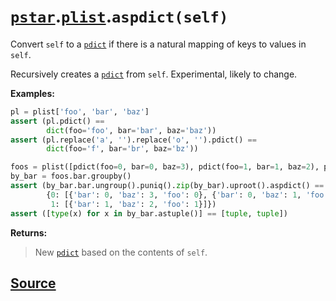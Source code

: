 # [`pstar`](./pstar.md).[`plist`](./pstar_plist.md).`aspdict(self)`

Convert `self` to a [`pdict`](./pstar_pdict.md) if there is a natural mapping of keys to values in `self`.

Recursively creates a [`pdict`](./pstar_pdict.md) from `self`. Experimental, likely to change.

**Examples:**
```python
pl = plist['foo', 'bar', 'baz']
assert (pl.pdict() ==
        dict(foo='foo', bar='bar', baz='baz'))
assert (pl.replace('a', '').replace('o', '').pdict() ==
        dict(foo='f', bar='br', baz='bz'))

foos = plist([pdict(foo=0, bar=0, baz=3), pdict(foo=1, bar=1, baz=2), pdict(foo=2, bar=0, baz=1)])
by_bar = foos.bar.groupby()
assert (by_bar.bar.ungroup().puniq().zip(by_bar).uproot().aspdict() ==
        {0: [{'bar': 0, 'baz': 3, 'foo': 0}, {'bar': 0, 'baz': 1, 'foo': 2}],
         1: [{'bar': 1, 'baz': 2, 'foo': 1}]})
assert ([type(x) for x in by_bar.astuple()] == [tuple, tuple])
```

**Returns:**

>    New [`pdict`](./pstar_pdict.md) based on the contents of `self`.



## [Source](../pstar/pstar.py#L3415-L3445)